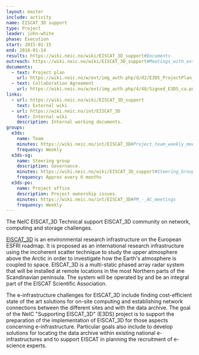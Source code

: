 ```yaml
---
layout: master
include: activity
name: EISCAT_3D support
type: Project
leader: john-white
phase: Execution
start: 2015-01-15
end: 2018-01-14
results: https://wiki.neic.no/wiki/EISCAT_3D_support#Documents
outreach: https://wiki.neic.no/wiki/EISCAT_3D_support#Meetings_with_external_projects
documents:
  - text: Project plan
    url: https://wiki.neic.no/w/ext/img_auth.php/d/d2/E3DS_ProjectPlan_20_03_2017.pdf
  - text: Collaboration Agreement
    url: https://wiki.neic.no/w/ext/img_auth.php/4/48/Signed_E3DS_ca.pdf
links:
  - url: https://wiki.neic.no/wiki/EISCAT_3D_support
    text: External wiki
  - url: https://wiki.neic.no/int/EISCAT_3D
    text: Internal wiki
    description: Internal working documents.
groups:
  e3ds:
    name: Team
    minutes: https://wiki.neic.no/int/EISCAT_3D#Project_team_weekly_meetings
    frequency: Weekly
  e3ds-sg:
    name: Steering group
    description: Governance.
    minutes: https://wiki.neic.no/wiki/EISCAT_3D_support#Steering_Group_meetings
    frequency: Approx every 6 months
  e3ds-po:
    name: Project office
    description: Project ownership issues.
    minutes: https://wiki.neic.no/int/EISCAT_3D#PM_-_AC_meetings
    frequency: Weekly
---
```


The NeIC EISCAT_3D Technical support EISCAT_3D community on network, computing
and storage challenges.

[EISCAT_3D](https://eiscat3d.se) is an environmental research infrastructure on
the European ESFRI roadmap. It is proposed as an international research
infrastructure using the incoherent scatter technique to study the upper
atmosphere above the Arctic in order to investigate how the Earth's atmosphere
is coupled to space. EISCAT_3D is a multi-static phased array radar system that
will be installed at remote locations in the most Northern parts of the
Scandinavian peninsula. The system will be operated by and be an integral part
of the EISCAT Scientific Association.

The e-infrastructure challenges for EISCAT_3D include finding cost-efficient
state of the art solutions for on-site computing and establishing network
connections between the different sites and with the data archive. The goal of
the NeIC "Supporting EISCAT_3D" (E3DS) project is to support the preparation of
the implementation of EISCAT_3D for those aspects concerning e-infrastructure.
Particular goals also include to develop solutions for locating the data archive
within existing national e-infrastructures and to support EISCAT in planning the
recruitment of e-science experts.
